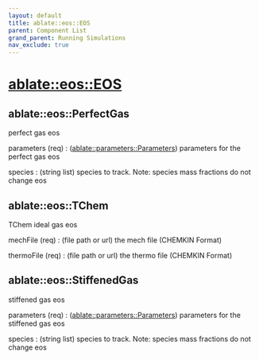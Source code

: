 ```yaml
---
layout: default
title: ablate::eos::EOS
parent: Component List
grand_parent: Running Simulations
nav_exclude: true
---
```

# [ablate::eos::EOS](./ablate::eos::EOS.html)
## ablate::eos::PerfectGas
perfect gas eos

parameters (req) 
: ([ablate::parameters::Parameters](./ablate::parameters::Parameters.html)) parameters for the perfect gas eos

species
: (string list) species to track.  Note: species mass fractions do not change eos

## ablate::eos::TChem
TChem ideal gas eos

mechFile (req) 
: (file path or url) the mech file (CHEMKIN Format)

thermoFile (req) 
: (file path or url) the thermo file (CHEMKIN Format)

## ablate::eos::StiffenedGas
stiffened gas eos

parameters (req) 
: ([ablate::parameters::Parameters](./ablate::parameters::Parameters.html)) parameters for the stiffened gas eos

species
: (string list) species to track.  Note: species mass fractions do not change eos

